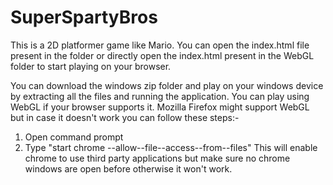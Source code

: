 # SuperSpartyBros

This is a 2D platformer game like Mario.
You can open the index.html file present in the folder or directly open the index.html present in the WebGL folder to start playing on your browser.

You can download the windows zip folder and play on your windows device by extracting all the files and running the application.
You can play using WebGL if your browser supports it.
Mozilla Firefox might support WebGL but in case it doesn't work you can follow these steps:-

1. Open command prompt
2. Type "start chrome --allow--file--access--from--files" 
   This will enable chrome to use third party applications but make sure no chrome windows are open before otherwise it won't work.
